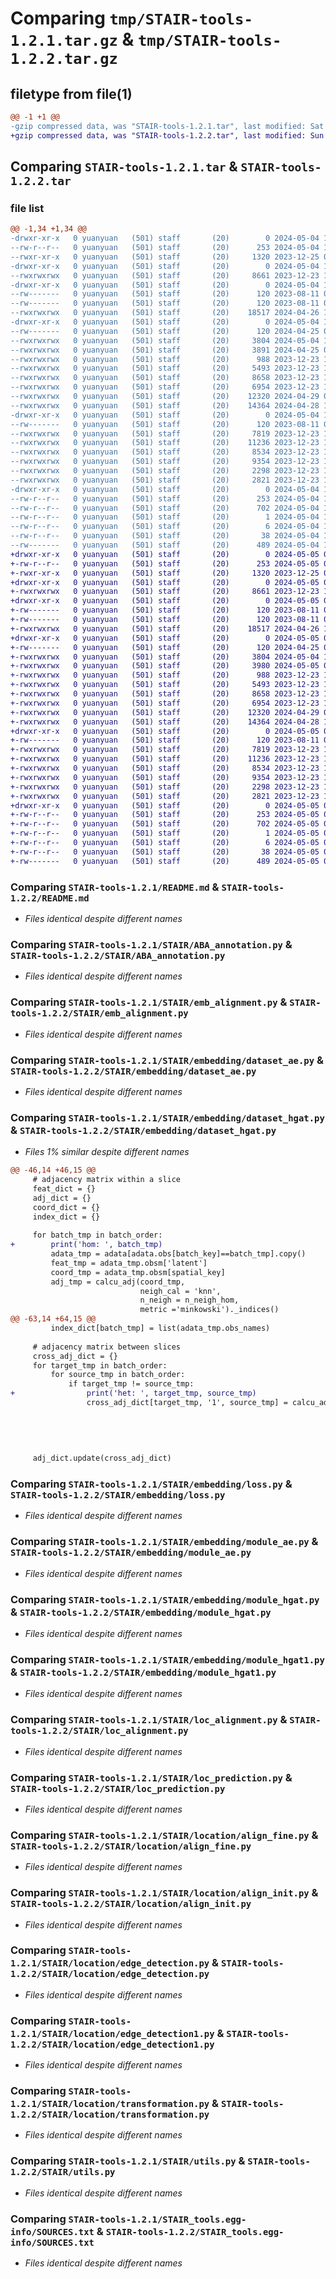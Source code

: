 # Comparing `tmp/STAIR-tools-1.2.1.tar.gz` & `tmp/STAIR-tools-1.2.2.tar.gz`

## filetype from file(1)

```diff
@@ -1 +1 @@
-gzip compressed data, was "STAIR-tools-1.2.1.tar", last modified: Sat May  4 11:28:10 2024, max compression
+gzip compressed data, was "STAIR-tools-1.2.2.tar", last modified: Sun May  5 05:48:49 2024, max compression
```

## Comparing `STAIR-tools-1.2.1.tar` & `STAIR-tools-1.2.2.tar`

### file list

```diff
@@ -1,34 +1,34 @@
-drwxr-xr-x   0 yuanyuan   (501) staff       (20)        0 2024-05-04 11:28:10.265141 STAIR-tools-1.2.1/
--rw-r--r--   0 yuanyuan   (501) staff       (20)      253 2024-05-04 11:28:10.264854 STAIR-tools-1.2.1/PKG-INFO
--rwxr-xr-x   0 yuanyuan   (501) staff       (20)     1320 2023-12-25 02:00:08.000000 STAIR-tools-1.2.1/README.md
-drwxr-xr-x   0 yuanyuan   (501) staff       (20)        0 2024-05-04 11:28:10.260366 STAIR-tools-1.2.1/STAIR/
--rwxrwxrwx   0 yuanyuan   (501) staff       (20)     8661 2023-12-23 11:23:09.000000 STAIR-tools-1.2.1/STAIR/ABA_annotation.py
-drwxr-xr-x   0 yuanyuan   (501) staff       (20)        0 2024-05-04 11:28:10.260594 STAIR-tools-1.2.1/STAIR/ABAanno/
--rw-------   0 yuanyuan   (501) staff       (20)      120 2023-08-11 07:05:03.000000 STAIR-tools-1.2.1/STAIR/ABAanno/__init__.py
--rw-------   0 yuanyuan   (501) staff       (20)      120 2023-08-11 07:05:03.000000 STAIR-tools-1.2.1/STAIR/__init__.py
--rwxrwxrwx   0 yuanyuan   (501) staff       (20)    18517 2024-04-26 11:02:07.000000 STAIR-tools-1.2.1/STAIR/emb_alignment.py
-drwxr-xr-x   0 yuanyuan   (501) staff       (20)        0 2024-05-04 11:28:10.262354 STAIR-tools-1.2.1/STAIR/embedding/
--rw-------   0 yuanyuan   (501) staff       (20)      120 2024-04-25 02:41:10.000000 STAIR-tools-1.2.1/STAIR/embedding/__init__.py
--rwxrwxrwx   0 yuanyuan   (501) staff       (20)     3804 2024-05-04 11:27:47.000000 STAIR-tools-1.2.1/STAIR/embedding/dataset_ae.py
--rwxrwxrwx   0 yuanyuan   (501) staff       (20)     3891 2024-04-25 06:09:45.000000 STAIR-tools-1.2.1/STAIR/embedding/dataset_hgat.py
--rwxrwxrwx   0 yuanyuan   (501) staff       (20)      988 2023-12-23 11:23:12.000000 STAIR-tools-1.2.1/STAIR/embedding/loss.py
--rwxrwxrwx   0 yuanyuan   (501) staff       (20)     5493 2023-12-23 11:23:12.000000 STAIR-tools-1.2.1/STAIR/embedding/module_ae.py
--rwxrwxrwx   0 yuanyuan   (501) staff       (20)     8658 2023-12-23 11:23:12.000000 STAIR-tools-1.2.1/STAIR/embedding/module_hgat.py
--rwxrwxrwx   0 yuanyuan   (501) staff       (20)     6954 2023-12-23 11:23:12.000000 STAIR-tools-1.2.1/STAIR/embedding/module_hgat1.py
--rwxrwxrwx   0 yuanyuan   (501) staff       (20)    12320 2024-04-29 06:21:03.000000 STAIR-tools-1.2.1/STAIR/loc_alignment.py
--rwxrwxrwx   0 yuanyuan   (501) staff       (20)    14364 2024-04-28 11:59:13.000000 STAIR-tools-1.2.1/STAIR/loc_prediction.py
-drwxr-xr-x   0 yuanyuan   (501) staff       (20)        0 2024-05-04 11:28:10.264041 STAIR-tools-1.2.1/STAIR/location/
--rw-------   0 yuanyuan   (501) staff       (20)      120 2023-08-11 07:05:03.000000 STAIR-tools-1.2.1/STAIR/location/__init__.py
--rwxrwxrwx   0 yuanyuan   (501) staff       (20)     7819 2023-12-23 11:23:12.000000 STAIR-tools-1.2.1/STAIR/location/align_fine.py
--rwxrwxrwx   0 yuanyuan   (501) staff       (20)    11236 2023-12-23 11:23:13.000000 STAIR-tools-1.2.1/STAIR/location/align_init.py
--rwxrwxrwx   0 yuanyuan   (501) staff       (20)     8534 2023-12-23 11:23:13.000000 STAIR-tools-1.2.1/STAIR/location/edge_detection.py
--rwxrwxrwx   0 yuanyuan   (501) staff       (20)     9354 2023-12-23 11:23:13.000000 STAIR-tools-1.2.1/STAIR/location/edge_detection1.py
--rwxrwxrwx   0 yuanyuan   (501) staff       (20)     2298 2023-12-23 11:23:13.000000 STAIR-tools-1.2.1/STAIR/location/transformation.py
--rwxrwxrwx   0 yuanyuan   (501) staff       (20)     2821 2023-12-23 11:23:13.000000 STAIR-tools-1.2.1/STAIR/utils.py
-drwxr-xr-x   0 yuanyuan   (501) staff       (20)        0 2024-05-04 11:28:10.264649 STAIR-tools-1.2.1/STAIR_tools.egg-info/
--rw-r--r--   0 yuanyuan   (501) staff       (20)      253 2024-05-04 11:28:10.000000 STAIR-tools-1.2.1/STAIR_tools.egg-info/PKG-INFO
--rw-r--r--   0 yuanyuan   (501) staff       (20)      702 2024-05-04 11:28:10.000000 STAIR-tools-1.2.1/STAIR_tools.egg-info/SOURCES.txt
--rw-r--r--   0 yuanyuan   (501) staff       (20)        1 2024-05-04 11:28:10.000000 STAIR-tools-1.2.1/STAIR_tools.egg-info/dependency_links.txt
--rw-r--r--   0 yuanyuan   (501) staff       (20)        6 2024-05-04 11:28:10.000000 STAIR-tools-1.2.1/STAIR_tools.egg-info/top_level.txt
--rw-r--r--   0 yuanyuan   (501) staff       (20)       38 2024-05-04 11:28:10.265208 STAIR-tools-1.2.1/setup.cfg
--rw-------   0 yuanyuan   (501) staff       (20)      489 2024-05-04 11:28:04.000000 STAIR-tools-1.2.1/setup.py
+drwxr-xr-x   0 yuanyuan   (501) staff       (20)        0 2024-05-05 05:48:49.110392 STAIR-tools-1.2.2/
+-rw-r--r--   0 yuanyuan   (501) staff       (20)      253 2024-05-05 05:48:49.110134 STAIR-tools-1.2.2/PKG-INFO
+-rwxr-xr-x   0 yuanyuan   (501) staff       (20)     1320 2023-12-25 02:00:08.000000 STAIR-tools-1.2.2/README.md
+drwxr-xr-x   0 yuanyuan   (501) staff       (20)        0 2024-05-05 05:48:49.105486 STAIR-tools-1.2.2/STAIR/
+-rwxrwxrwx   0 yuanyuan   (501) staff       (20)     8661 2023-12-23 11:23:09.000000 STAIR-tools-1.2.2/STAIR/ABA_annotation.py
+drwxr-xr-x   0 yuanyuan   (501) staff       (20)        0 2024-05-05 05:48:49.105811 STAIR-tools-1.2.2/STAIR/ABAanno/
+-rw-------   0 yuanyuan   (501) staff       (20)      120 2023-08-11 07:05:03.000000 STAIR-tools-1.2.2/STAIR/ABAanno/__init__.py
+-rw-------   0 yuanyuan   (501) staff       (20)      120 2023-08-11 07:05:03.000000 STAIR-tools-1.2.2/STAIR/__init__.py
+-rwxrwxrwx   0 yuanyuan   (501) staff       (20)    18517 2024-04-26 11:02:07.000000 STAIR-tools-1.2.2/STAIR/emb_alignment.py
+drwxr-xr-x   0 yuanyuan   (501) staff       (20)        0 2024-05-05 05:48:49.107712 STAIR-tools-1.2.2/STAIR/embedding/
+-rw-------   0 yuanyuan   (501) staff       (20)      120 2024-04-25 02:41:10.000000 STAIR-tools-1.2.2/STAIR/embedding/__init__.py
+-rwxrwxrwx   0 yuanyuan   (501) staff       (20)     3804 2024-05-04 11:27:47.000000 STAIR-tools-1.2.2/STAIR/embedding/dataset_ae.py
+-rwxrwxrwx   0 yuanyuan   (501) staff       (20)     3980 2024-05-05 05:48:21.000000 STAIR-tools-1.2.2/STAIR/embedding/dataset_hgat.py
+-rwxrwxrwx   0 yuanyuan   (501) staff       (20)      988 2023-12-23 11:23:12.000000 STAIR-tools-1.2.2/STAIR/embedding/loss.py
+-rwxrwxrwx   0 yuanyuan   (501) staff       (20)     5493 2023-12-23 11:23:12.000000 STAIR-tools-1.2.2/STAIR/embedding/module_ae.py
+-rwxrwxrwx   0 yuanyuan   (501) staff       (20)     8658 2023-12-23 11:23:12.000000 STAIR-tools-1.2.2/STAIR/embedding/module_hgat.py
+-rwxrwxrwx   0 yuanyuan   (501) staff       (20)     6954 2023-12-23 11:23:12.000000 STAIR-tools-1.2.2/STAIR/embedding/module_hgat1.py
+-rwxrwxrwx   0 yuanyuan   (501) staff       (20)    12320 2024-04-29 06:21:03.000000 STAIR-tools-1.2.2/STAIR/loc_alignment.py
+-rwxrwxrwx   0 yuanyuan   (501) staff       (20)    14364 2024-04-28 11:59:13.000000 STAIR-tools-1.2.2/STAIR/loc_prediction.py
+drwxr-xr-x   0 yuanyuan   (501) staff       (20)        0 2024-05-05 05:48:49.109344 STAIR-tools-1.2.2/STAIR/location/
+-rw-------   0 yuanyuan   (501) staff       (20)      120 2023-08-11 07:05:03.000000 STAIR-tools-1.2.2/STAIR/location/__init__.py
+-rwxrwxrwx   0 yuanyuan   (501) staff       (20)     7819 2023-12-23 11:23:12.000000 STAIR-tools-1.2.2/STAIR/location/align_fine.py
+-rwxrwxrwx   0 yuanyuan   (501) staff       (20)    11236 2023-12-23 11:23:13.000000 STAIR-tools-1.2.2/STAIR/location/align_init.py
+-rwxrwxrwx   0 yuanyuan   (501) staff       (20)     8534 2023-12-23 11:23:13.000000 STAIR-tools-1.2.2/STAIR/location/edge_detection.py
+-rwxrwxrwx   0 yuanyuan   (501) staff       (20)     9354 2023-12-23 11:23:13.000000 STAIR-tools-1.2.2/STAIR/location/edge_detection1.py
+-rwxrwxrwx   0 yuanyuan   (501) staff       (20)     2298 2023-12-23 11:23:13.000000 STAIR-tools-1.2.2/STAIR/location/transformation.py
+-rwxrwxrwx   0 yuanyuan   (501) staff       (20)     2821 2023-12-23 11:23:13.000000 STAIR-tools-1.2.2/STAIR/utils.py
+drwxr-xr-x   0 yuanyuan   (501) staff       (20)        0 2024-05-05 05:48:49.109939 STAIR-tools-1.2.2/STAIR_tools.egg-info/
+-rw-r--r--   0 yuanyuan   (501) staff       (20)      253 2024-05-05 05:48:49.000000 STAIR-tools-1.2.2/STAIR_tools.egg-info/PKG-INFO
+-rw-r--r--   0 yuanyuan   (501) staff       (20)      702 2024-05-05 05:48:49.000000 STAIR-tools-1.2.2/STAIR_tools.egg-info/SOURCES.txt
+-rw-r--r--   0 yuanyuan   (501) staff       (20)        1 2024-05-05 05:48:49.000000 STAIR-tools-1.2.2/STAIR_tools.egg-info/dependency_links.txt
+-rw-r--r--   0 yuanyuan   (501) staff       (20)        6 2024-05-05 05:48:49.000000 STAIR-tools-1.2.2/STAIR_tools.egg-info/top_level.txt
+-rw-r--r--   0 yuanyuan   (501) staff       (20)       38 2024-05-05 05:48:49.110442 STAIR-tools-1.2.2/setup.cfg
+-rw-------   0 yuanyuan   (501) staff       (20)      489 2024-05-05 05:48:41.000000 STAIR-tools-1.2.2/setup.py
```

### Comparing `STAIR-tools-1.2.1/README.md` & `STAIR-tools-1.2.2/README.md`

 * *Files identical despite different names*

### Comparing `STAIR-tools-1.2.1/STAIR/ABA_annotation.py` & `STAIR-tools-1.2.2/STAIR/ABA_annotation.py`

 * *Files identical despite different names*

### Comparing `STAIR-tools-1.2.1/STAIR/emb_alignment.py` & `STAIR-tools-1.2.2/STAIR/emb_alignment.py`

 * *Files identical despite different names*

### Comparing `STAIR-tools-1.2.1/STAIR/embedding/dataset_ae.py` & `STAIR-tools-1.2.2/STAIR/embedding/dataset_ae.py`

 * *Files identical despite different names*

### Comparing `STAIR-tools-1.2.1/STAIR/embedding/dataset_hgat.py` & `STAIR-tools-1.2.2/STAIR/embedding/dataset_hgat.py`

 * *Files 1% similar despite different names*

```diff
@@ -46,14 +46,15 @@
     # adjacency matrix within a slice
     feat_dict = {}
     adj_dict = {}
     coord_dict = {}
     index_dict = {}
 
     for batch_tmp in batch_order:
+        print('hom: ', batch_tmp)
         adata_tmp = adata[adata.obs[batch_key]==batch_tmp].copy()
         feat_tmp = adata_tmp.obsm['latent']
         coord_tmp = adata_tmp.obsm[spatial_key]
         adj_tmp = calcu_adj(coord_tmp, 
                             neigh_cal = 'knn', 
                             n_neigh = n_neigh_hom, 
                             metric ='minkowski')._indices()
@@ -63,14 +64,15 @@
         index_dict[batch_tmp] = list(adata_tmp.obs_names)
 
     # adjacency matrix between slices
     cross_adj_dict = {}
     for target_tmp in batch_order:
         for source_tmp in batch_order:
             if target_tmp != source_tmp:
+                print('het: ', target_tmp, source_tmp)
                 cross_adj_dict[target_tmp, '1', source_tmp] = calcu_adj(feat_dict[target_tmp], 
                                                                         feat_dict[source_tmp], 
                                                                         neigh_cal ='radius', 
                                                                         n_radius = n_radius_het,
                                                                         metric ='cosine')._indices()
 
     adj_dict.update(cross_adj_dict)
```

### Comparing `STAIR-tools-1.2.1/STAIR/embedding/loss.py` & `STAIR-tools-1.2.2/STAIR/embedding/loss.py`

 * *Files identical despite different names*

### Comparing `STAIR-tools-1.2.1/STAIR/embedding/module_ae.py` & `STAIR-tools-1.2.2/STAIR/embedding/module_ae.py`

 * *Files identical despite different names*

### Comparing `STAIR-tools-1.2.1/STAIR/embedding/module_hgat.py` & `STAIR-tools-1.2.2/STAIR/embedding/module_hgat.py`

 * *Files identical despite different names*

### Comparing `STAIR-tools-1.2.1/STAIR/embedding/module_hgat1.py` & `STAIR-tools-1.2.2/STAIR/embedding/module_hgat1.py`

 * *Files identical despite different names*

### Comparing `STAIR-tools-1.2.1/STAIR/loc_alignment.py` & `STAIR-tools-1.2.2/STAIR/loc_alignment.py`

 * *Files identical despite different names*

### Comparing `STAIR-tools-1.2.1/STAIR/loc_prediction.py` & `STAIR-tools-1.2.2/STAIR/loc_prediction.py`

 * *Files identical despite different names*

### Comparing `STAIR-tools-1.2.1/STAIR/location/align_fine.py` & `STAIR-tools-1.2.2/STAIR/location/align_fine.py`

 * *Files identical despite different names*

### Comparing `STAIR-tools-1.2.1/STAIR/location/align_init.py` & `STAIR-tools-1.2.2/STAIR/location/align_init.py`

 * *Files identical despite different names*

### Comparing `STAIR-tools-1.2.1/STAIR/location/edge_detection.py` & `STAIR-tools-1.2.2/STAIR/location/edge_detection.py`

 * *Files identical despite different names*

### Comparing `STAIR-tools-1.2.1/STAIR/location/edge_detection1.py` & `STAIR-tools-1.2.2/STAIR/location/edge_detection1.py`

 * *Files identical despite different names*

### Comparing `STAIR-tools-1.2.1/STAIR/location/transformation.py` & `STAIR-tools-1.2.2/STAIR/location/transformation.py`

 * *Files identical despite different names*

### Comparing `STAIR-tools-1.2.1/STAIR/utils.py` & `STAIR-tools-1.2.2/STAIR/utils.py`

 * *Files identical despite different names*

### Comparing `STAIR-tools-1.2.1/STAIR_tools.egg-info/SOURCES.txt` & `STAIR-tools-1.2.2/STAIR_tools.egg-info/SOURCES.txt`

 * *Files identical despite different names*

